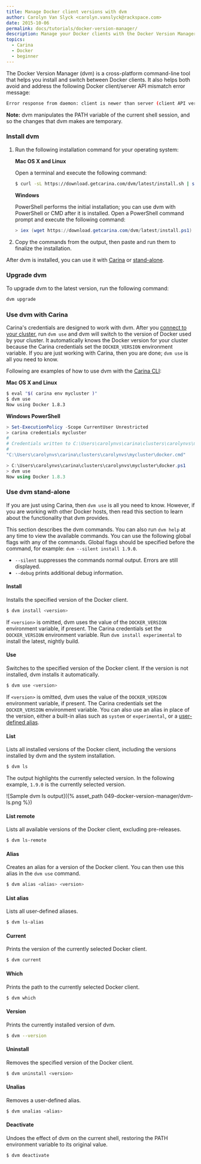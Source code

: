```yaml
---
title: Manage Docker client versions with dvm
author: Carolyn Van Slyck <carolyn.vanslyck@rackspace.com>
date: 2015-10-06
permalink: docs/tutorials/docker-version-manager/
description: Manage your Docker clients with the Docker Version Manager (dvm)
topics:
  - Carina
  - Docker
  - beginner
---
```


The Docker Version Manager (dvm) is a cross-platform command-line tool that helps you install and
switch between Docker clients. It also helps both avoid and address the following
Docker client/server API mismatch error message:

```bash
Error response from daemon: client is newer than server (client API version: 1.21, server API version: 1.20)
```

**Note:** dvm manipulates the PATH variable of the current shell
session, and so the changes that dvm makes are temporary.

### Install dvm
1. Run the following installation command for your operating system:

    **Mac OS X and Linux**

    Open a terminal and execute the following command:

    ```bash
    $ curl -sL https://download.getcarina.com/dvm/latest/install.sh | sh
    ```

    **Windows**

    PowerShell performs the initial installation; you can use dvm with PowerShell
    or CMD after it is installed. Open a PowerShell command prompt and execute the following command:

    ```powershell
    > iex (wget https://download.getcarina.com/dvm/latest/install.ps1)
    ```

2. Copy the commands from the output, then paste and run them to finalize the installation.

After dvm is installed, you can use it with [Carina](#carina) or [stand-alone](#stand-alone).

### Upgrade dvm
To upgrade dvm to the latest version, run the following command:

```bash
dvm upgrade
```

<a id="carina"></a>
### Use dvm with Carina
Carina's credentials are designed to work with dvm. After you [connect to your cluster][carina-credentials],
run `dvm use` and dvm will switch to the version of Docker used by your cluster.
It automatically knows the Docker version for your cluster because the Carina
credentials set the `DOCKER_VERSION` environment variable. If you are just working with Carina,
then you are done; `dvm use` is all you need to know.

Following are examples of how to use dvm with the [Carina CLI][carina-cli]:

**Mac OS X and Linux**

```bash
$ eval "$( carina env mycluster )"
$ dvm use
Now using Docker 1.8.3
```

**Windows PowerShell**

```powershell
> Set-ExecutionPolicy -Scope CurrentUser Unrestricted
> carina credentials mycluster
#
# Credentials written to C:\Users\carolynvs\carina\clusters\carolynvs\mycluster\
#
"C:\Users\carolynvs\carina\clusters\carolynvs\mycluster\docker.cmd"

> C:\Users\carolynvs\carina\clusters\carolynvs\mycluster\docker.ps1
> dvm use
Now using Docker 1.8.3
```

[carina-credentials]: {{site.baseurl}}/docs/tutorials/create-connect-cluster/#connect-to-your-cluster
[carina-cli]: {{site.baseurl}}/docs/getting-started/getting-started-carina-cli/

<a id="stand-alone"></a>
### Use dvm stand-alone
If you are just using Carina, then `dvm use` is all you need to know. However, if
you are working with other Docker hosts, then read this section to learn about the functionality
that dvm provides.

This section describes the dvm commands. You can also run `dvm help` at any time
to view the available commands. You can use the following global flags with any
of the commands. Global flags should be specified before the command,
for example: `dvm --silent install 1.9.0`.

* `--silent` suppresses the commands normal output. Errors are still displayed.
* `--debug` prints additional debug information.

#### Install
Installs the specified version of the Docker client.

```bash
$ dvm install <version>
```

If `<version>` is omitted, dvm uses the value of the `DOCKER_VERSION` environment variable, if present.
The Carina credentials set the `DOCKER_VERSION` environment variable.
Run `dvm install experimental` to install the latest, nightly build.

#### Use
Switches to the specified version of the Docker client. If the version is not installed,
dvm installs it automatically.

```bash
$ dvm use <version>
```

If `<version>` is omitted, dvm uses the value of the `DOCKER_VERSION` environment variable, if present.
The Carina credentials set the `DOCKER_VERSION` environment variable.
You can also use an alias in place of the version, either a built-in alias such as `system` or `experimental`,
or a [user-defined alias](#alias).

#### List
Lists all installed versions of the Docker client, including the versions
installed by dvm and the system installation.

```bash
$ dvm ls
```

The output highlights the currently selected version. In the following example,
`1.9.0` is the currently selected version.

![Sample dvm ls output]({% asset_path 049-docker-version-manager/dvm-ls.png %})

#### List remote
Lists all available versions of the Docker client, excluding pre-releases.

```bash
$ dvm ls-remote
```

#### Alias
Creates an alias for a version of the Docker client. You can then use this alias
in the `dvm use` command.

```bash
$ dvm alias <alias> <version>
```

#### List alias
Lists all user-defined aliases.

```bash
$ dvm ls-alias
```

#### Current
Prints the version of the currently selected Docker client.

```bash
$ dvm current
```

#### Which
Prints the path to the currently selected Docker client.

```bash
$ dvm which
```

#### Version
Prints the currently installed version of dvm.

```bash
$ dvm --version
```

#### Uninstall
Removes the specified version of the Docker client.

```bash
$ dvm uninstall <version>
```

#### Unalias
Removes a user-defined alias.

```bash
$ dvm unalias <alias>
```

#### Deactivate
Undoes the effect of dvm on the current shell, restoring the PATH environment
variable to its original value.

```bash
$ dvm deactivate
```

